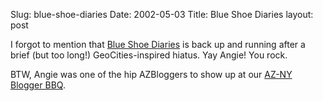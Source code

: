 Slug: blue-shoe-diaries
Date: 2002-05-03
Title: Blue Shoe Diaries
layout: post

I forgot to mention that <a href="http://www.blueshoediaries.com">Blue Shoe Diaries</a> is back up and running after a brief (but too long!) GeoCities-inspired hiatus. Yay Angie! You rock.

BTW, Angie was one of the hip AZBloggers to show up at our <a href="http://www.redmonk.net/1107">AZ-NY Blogger BBQ</a>.
